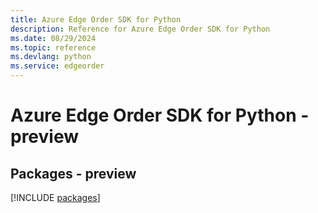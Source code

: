 ```yaml
---
title: Azure Edge Order SDK for Python
description: Reference for Azure Edge Order SDK for Python
ms.date: 08/29/2024
ms.topic: reference
ms.devlang: python
ms.service: edgeorder
---
```

# Azure Edge Order SDK for Python - preview
## Packages - preview
[!INCLUDE [packages](edge-order-index.md)]